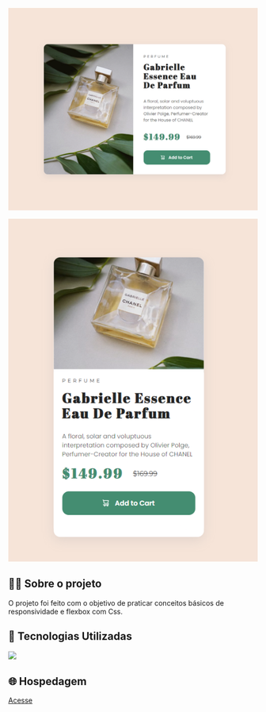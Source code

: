 <p align="center">
  <img src="to_readme.png">
</p>


<p align="center">
  <img src="to_readme2.png">
</p>


<h2>👨‍💻 Sobre o projeto</h2>

<p>
  O projeto foi feito com o objetivo de praticar conceitos básicos de responsividade e flexbox com Css.<br>
  
</p>

<h2>🚀 Tecnologias Utilizadas</h2>
<div align="left">
  <img src="https://skillicons.dev/icons?i=html,css,vscode"></img>
</div>


<h2>🌐 Hospedagem</h2>

<a href="https://desafio-grupo-frontend.netlify.app/">Acesse</a>


